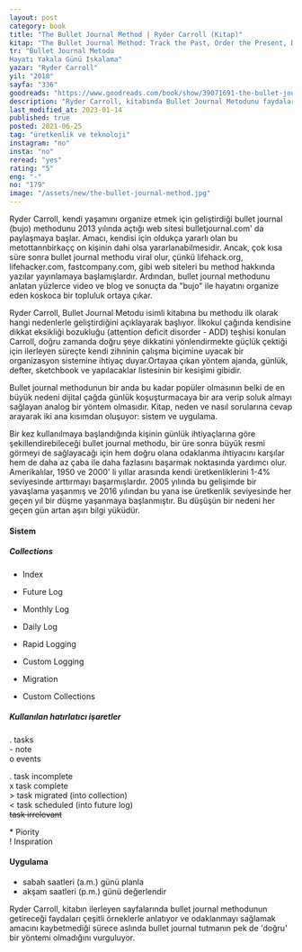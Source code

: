 ```yaml
---
layout: post
category: book
title: "The Bullet Journal Method | Ryder Carroll (Kitap)"
kitap: "The Bullet Journal Method: Track the Past, Order the Present, Design the Future"
tr: "Bullet Journal Metodu   
Hayatı Yakala Günü Iskalama"
yazar: "Ryder Carroll"
yil: "2018"
sayfa: "336"
goodreads: "https://www.goodreads.com/book/show/39071691-the-bullet-journal-method"
description: "Ryder Carroll, kitabında Bullet Journal Metodunu faydaları ve örnekleriyle anlatıyor."
last_modified_at: 2023-01-14
published: true
posted: 2021-06-25
tag: "üretkenlik ve teknoloji"
instagram: "no"
insta: "no"
reread: "yes"
rating: "5"
eng: "-"
no: "179"
image: "/assets/new/the-bullet-journal-method.jpg"
---
```


Ryder Carroll, kendi yaşamını organize etmek için geliştirdiği bullet journal (bujo) methodunu 2013 yılında açtığı web sitesi bulletjournal.com' da paylaşmaya başlar. Amacı, kendisi için oldukça yararlı olan bu metottannbirkaçç on kişinin dahi olsa yararlanabilmesidir. Ancak, çok kısa süre sonra bullet journal methodu viral olur, çünkü lifehack.org, lifehacker.com, fastcompany.com, gibi web siteleri bu method hakkında yazılar yayınlamaya başlamışlardır. Ardından, bullet journal methodunu anlatan yüzlerce video ve blog ve sonuçta da "bujo" ile hayatını organize eden koskoca bir topluluk ortaya çıkar.

Ryder Carroll, Bullet Journal Metodu isimli kitabına bu methodu ilk olarak hangi nedenlerle geliştirdiğini açıklayarak başlıyor. İlkokul çağında kendisine dikkat eksikliği bozukluğu (attention deficit disorder - ADD) teşhisi konulan Carroll, doğru zamanda doğru şeye dikkatini yönlendirmekte güçlük çektiği için ilerleyen süreçte kendi zihninin çalışma biçimine uyacak bir organizasyon sistemine ihtiyaç duyar.Ortayaa çıkan yöntem ajanda, günlük, defter, sketchbook ve yapılacaklar listesinin bir kesişimi gibidir.

Bullet journal methodunun bir anda bu kadar popüler olmasının belki de en büyük nedeni dijital çağda günlük koşuşturmacaya bir ara verip soluk almayı sağlayan analog bir yöntem olmasıdır. Kitap, neden ve nasıl sorularına cevap arayarak iki ana kısımdan oluşuyor: sistem ve uygulama.

Bir kez kullanılmaya başlandığında kişinin günlük ihtiyaçlarına göre şekillendirebileceği bullet journal methodu, bir üre sonra büyük resmi görmeyi de sağlayacağı için hem doğru olana odaklanma ihtiyacını karşılar hem de daha az çaba ile daha fazlasını başarmak noktasında yardımcı olur. Amerikalılar, 1950 ve 2000' li yıllar arasında kendi üretkenliklerini 1-4% seviyesinde arttırmayı başarmışlardır. 2005 yılında bu gelişimde bir yavaşlama yaşanmış ve 2016 yılından bu yana ise üretkenlik seviyesinde her geçen yıl bir düşme yaşanmaya başlanmıştır. Bu düşüşün bir nedeni her geçen gün artan aşırı bilgi yüküdür.

#### Sistem
##### Collections
- Index
- Future Log
- Monthly Log
- Daily Log

- Rapid Logging
- Custom Logging
- Migration
- Custom Collections

##### Kullanılan hatırlatıcı işaretler
. tasks  
\- note  
o events  

. task incomplete  
x task complete  
\> task migrated (into collection)  
\< task scheduled (into future log)  
<strike>task irrelevant</strike>  

\* Piority  
! Inspıration 

#### Uygulama
- sabah saatleri (a.m.) günü planla  
- akşam saatleri (p.m.) günü değerlendir  

Ryder Carroll, kitabın ilerleyen sayfalarında bullet journal methodunun getireceği faydaları çeşitli örneklerle anlatıyor ve odaklanmayı sağlamak amacını kaybetmediği sürece aslında bullet journal tutmanın pek de 'doğru' bir yöntemi olmadığını vurguluyor.
